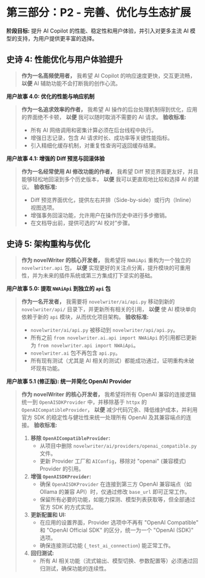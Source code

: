 # **第三部分：P2 - 完善、优化与生态扩展**

**阶段目标:** 提升 AI Copilot 的性能、稳定性和用户体验，并引入对更多主流 AI 模型的支持，为用户提供更丰富的选择。

## **史诗 4: 性能优化与用户体验提升**

> **作为一名高频使用者，** 我希望 AI Copilot 的响应速度更快，交互更流畅，
> **以便** AI 辅助功能不会打断我的创作心流。

**用户故事 4.0: 优化的性能与响应机制**
> **作为一名追求效率的作者，** 我希望 AI 操作的后台处理机制得到优化，应用的界面绝不卡顿，
> **以便** 我可以随时取消不需要的 AI 请求。
> **验收标准:**
> * 所有 AI 网络调用和密集计算必须在后台线程中执行。
> * 增强日志记录，包含 AI 请求时长、成功率等关键性能指标。
> * 引入精细化缓存机制，对重复性查询可返回缓存结果。

**用户故事 4.1: 增强的 Diff 预览与回滚体验**
> **作为一名经常使用 AI 修改功能的作者，** 我希望 Diff 预览界面更友好，并且能够轻松地回滚到多个历史版本，
> **以便** 我可以更直观地比较和选择 AI 的建议。
> **验收标准:**
> * Diff 预览界面优化，提供左右并排（Side-by-side）或行内（Inline）视图选项。
> * 增强事务回滚功能，允许用户在操作历史中进行多步撤销。
> * 在文档导出前，提供可选的“AI 校对”步骤。

## **史诗 5: 架构重构与优化**

> **作为 novelWriter 的核心开发者，** 我希望将 `NWAiApi` 重构为一个独立的 `novelwriter.api` 包，
> **以便** 实现更好的关注点分离，提升模块的可重用性，并为未来的插件系统或第三方集成打下坚实的基础。

**用户故事 5.0: 提取 `NWAiApi` 到独立的 `api` 包**
> **作为一名开发者，** 我需要将 `novelwriter/ai/api.py` 移动到新的 `novelwriter/api/` 目录下，并更新所有相关的引用，
> **以便** 使 AI 模块单向依赖于新的 `api` 模块，从而优化项目架构。
> **验收标准:**
> *   `novelwriter/ai/api.py` 被移动到 `novelwriter/api/api.py`。
> *   所有之前 `from novelwriter.ai.api import NWAiApi` 的引用都已更新为 `from novelwriter.api import NWAiApi`。
> *   `novelwriter.ai` 包不再包含 `api.py`。
> *   所有现有测试（尤其是 AI 相关的测试）都能成功通过，证明重构未破坏现有功能。

**用户故事 5.1 (修正版): 统一并简化 OpenAI Provider**
> **作为 novelWriter 的核心开发者，** 我希望将所有 OpenAI 兼容的连接逻辑统一到 `OpenAISDKProvider` 中，并移除基于 `httpx` 的 `OpenAICompatibleProvider`，
> **以便** 减少代码冗余、降低维护成本，并利用官方 SDK 的稳定性与健壮性来统一处理所有 OpenAI 及其兼容端点的连接。
> **验收标准:**
> 1.  **移除 `OpenAICompatibleProvider`:**
>     *   从项目中删除 `novelwriter/ai/providers/openai_compatible.py` 文件。
>     *   更新 Provider 工厂和 `AIConfig`，移除对 "openai" (兼容模式) Provider 的引用。
> 2.  **增强 `OpenAISDKProvider`:**
>     *   确保 `OpenAISDKProvider` 在连接到第三方 OpenAI 兼容端点（如 Ollama 的兼容 API）时，仅通过修改 `base_url` 即可正常工作。
>     *   保留所有必要的功能，如能力探测、模型列表获取等，但全部通过官方 SDK 的方式实现。
> 3.  **更新配置和 UI:**
>     *   在应用的设置界面，Provider 选项中不再有 "OpenAI Compatible" 和 "OpenAI Official SDK" 的区分，统一为一个 "OpenAI (SDK)" 选项。
>     *   确保连接测试功能 (`_test_ai_connection`) 能正常工作。
> 4.  **回归测试:**
>     *   所有 AI 相关功能（流式输出、模型切换、参数配置等）必须通过回归测试，确保功能的连续性。

